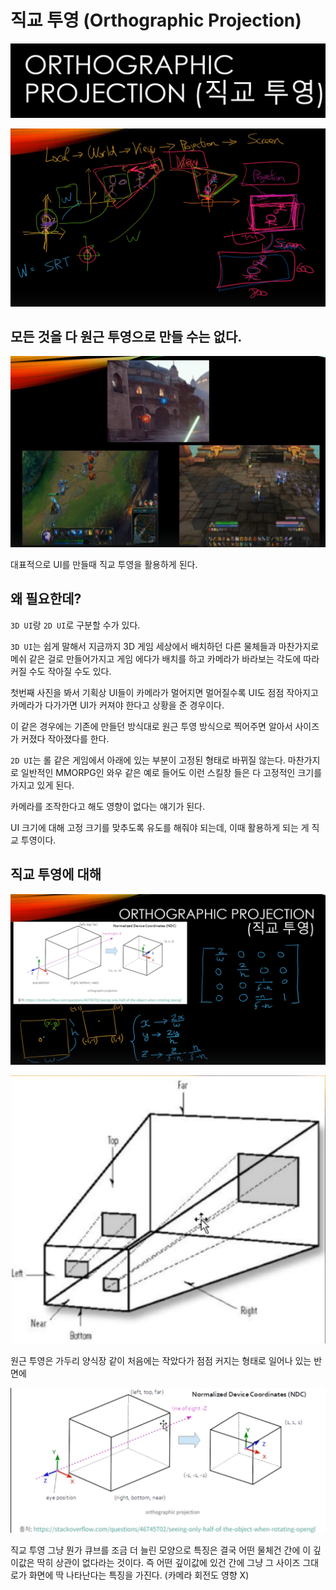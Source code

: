 # 직교 투영 (Orthographic Projection)

![image-20240304191931491](../../../image/image-20240304191931491.png)

![image-20240304192018830](../../../image/image-20240304192018830.png)

## 모든 것을 다 원근 투영으로 만들 수는 없다.

![image-20240304192122387](../../../image/image-20240304192122387.png)

대표적으로 UI를 만들때 직교 투영을 활용하게 된다.

## 왜 필요한데?

`3D UI`랑 `2D UI`로 구분할 수가 있다. 

`3D UI`는 쉽게 말해서 지금까지 3D 게임 세상에서 배치하던 다른 물체들과 마찬가지로 메쉬 같은 걸로 만들어가지고 게임 에다가 배치를 하고 카메라가 바라보는 각도에 따라 커질 수도 작아질 수도 있다.

첫번째 사진을 봐서 기획상 UI들이 카메라가 멀어지면 멀어질수록 UI도 점점 작아지고 카메라가 다가가면 UI가 커져야 한다고 상황을 준 경우이다.

이 같은 경우에는 기존에 만들던 방식대로 원근 투영 방식으로 찍어주면 알아서 사이즈가 커졌다 작아졌다를 한다.

`2D UI`는 롤 같은 게임에서 아래에 있는 부분이 고정된 형태로 바뀌질 않는다. 마찬가지로 일반적인 MMORPG인 와우 같은 예로 들어도 이런 스킬창 들은 다 고정적인 크기를 가지고 있게 된다.

카메라를 조작한다고 해도 영향이 없다는 얘기가 된다.

UI 크기에 대해 고정 크기를 맞추도록 유도를 해줘야 되는데, 이때 활용하게 되는 게 직교 투영이다.

## 직교 투영에 대해

![image-20240304192718378](../../../image/image-20240304192718378.png)

![image-20240304192825383](../../../image/image-20240304192825383.png)

원근 투영은 가두리 양식장 같이 처음에는 작았다가 점점 커지는 형태로 일어나 있는 반면에

![image-20240304192849555](../../../image/image-20240304192849555.png)

직교 투영 그냥 뭔가 큐브를 조금 더 늘린 모양으로 특징은 결국 어떤 물체건 간에 이 깊이값은 딱히 상관이 없다라는 것이다. 즉 어떤 깊이값에 있건 간에 그냥 그 사이즈 그대로가 화면에 딱 나타난다는 특징을 가진다. (카메라 회전도 영향 X)

